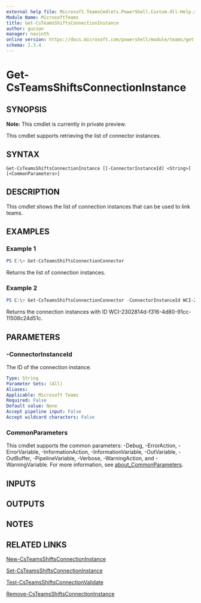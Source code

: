 ```yaml
---
external help file: Microsoft.TeamsCmdlets.PowerShell.Custom.dll-Help.xml
Module Name: MicrosoftTeams
title: Get-CsTeamsShiftsConnectionInstance
author: gucsun
manager: navinth
online version: https://docs.microsoft.com/powershell/module/teams/get-csteamsshiftsconnectioninstance
schema: 2.3.4
---
```


# Get-CsTeamsShiftsConnectionInstance

## SYNOPSIS

**Note:** This cmdlet is currently in private preview.

This cmdlet supports retrieving the list of connector instances.

## SYNTAX

```
Get-CsTeamsShiftsConnectionInstance [[-ConnectorInstanceId] <String>] [<CommonParameters>]
```

## DESCRIPTION

This cmdlet shows the list of connection instances that can be used to link teams.

## EXAMPLES

### Example 1
```powershell
PS C:\> Get-CsTeamsShiftsConnectionConnector
```

Returns the list of connection instances.

### Example 2
```powershell
PS C:\> Get-CsTeamsShiftsConnectionConnector -ConnectorInstanceId WCI-2302814d-f316-4d80-91cc-11508c24d51c
```

Returns the connection instances with ID WCI-2302814d-f316-4d80-91cc-11508c24d51c.

## PARAMETERS

### -ConnectorInstanceId

The ID of the connection instance.

```yaml
Type: String
Parameter Sets: (All)
Aliases:
Applicable: Microsoft Teams
Required: False
Default value: None
Accept pipeline input: False
Accept wildcard characters: False
```

### CommonParameters
This cmdlet supports the common parameters: -Debug, -ErrorAction, -ErrorVariable, -InformationAction, -InformationVariable, -OutVariable, -OutBuffer, -PipelineVariable, -Verbose, -WarningAction, and -WarningVariable. For more information, see [about_CommonParameters](https://go.microsoft.com/fwlink/?LinkID=113216).

## INPUTS

## OUTPUTS

## NOTES

## RELATED LINKS

[New-CsTeamsShiftsConnectionInstance](New-CsTeamsShiftsConnectionInstance.md)

[Set-CsTeamsShiftsConnectionInstance](Set-CsTeamsShiftsConnectionInstance.md)

[Test-CsTeamsShiftsConnectionValidate](Test-CsTeamsShiftsConnectionValidate.md)

[Remove-CsTeamsShiftsConnectionInstance](Remove-CsTeamsShiftsConnectionInstance.md)
